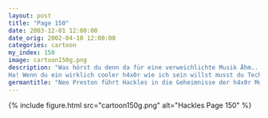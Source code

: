 ```yaml
---
layout: post
title: "Page 150"
date: 2003-12-01 12:00:00
date_orig: 2002-04-10 12:00:00
categories: cartoon
my_index: 150
image: cartoon150g.png
description: "Was hörst du denn da für eine verweichlichte Musik Ähm... Steely Dan.
Ha! Wenn du ein wirklich cooler h4x0r wie ich sein willst musst du Techno hören Hier ist das neueste Album von Swinewerk Nun, ich finde ihr altes Zeug ist besser Hackles Preston"
germantitle: "Neo Preston führt Hackles in die Geheimnisse der h4x0r Musik ein"
---
```


{% include figure.html src="cartoon150g.png" alt="Hackles Page 150"  %}

